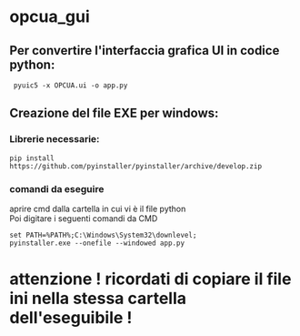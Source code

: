 # opcua_gui

## Per convertire l'interfaccia grafica UI in codice python:
```
 pyuic5 -x OPCUA.ui -o app.py
```

## Creazione del file EXE per windows:

### Librerie necessarie:
```
pip install https://github.com/pyinstaller/pyinstaller/archive/develop.zip
```

### comandi da eseguire

aprire cmd dalla cartella in cui vi è il file python \
Poi digitare i seguenti comandi da CMD


```
set PATH=%PATH%;C:\Windows\System32\downlevel;
pyinstaller.exe --onefile --windowed app.py
```

# attenzione ! ricordati di copiare il file ini nella stessa cartella dell'eseguibile !

